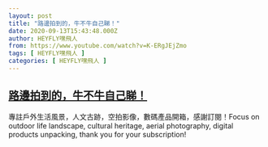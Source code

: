 ```yaml
---
layout: post
title: "路邊拍到的，牛不牛自己睇！"
date: 2020-09-13T15:43:48.000Z
author: HEYFLY嘿飛人
from: https://www.youtube.com/watch?v=K-ERgJEjZmo
tags: [ HEYFLY嘿飛人 ]
categories: [ HEYFLY嘿飛人 ]
---
```

<!--1600011828000-->
[路邊拍到的，牛不牛自己睇！](https://www.youtube.com/watch?v=K-ERgJEjZmo)
------

<div>
專註戶外生活風景，人文古跡，空拍影像，數碼產品開箱，感謝訂閱！Focus on outdoor life landscape, cultural heritage, aerial photography, digital products unpacking, thank you for your subscription!
</div>
